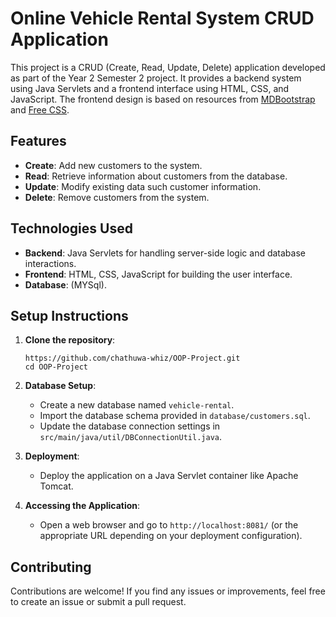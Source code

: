 # Online Vehicle Rental System CRUD Application

This project is a CRUD (Create, Read, Update, Delete) application developed as part of the Year 2 Semester 2 project. It provides a backend system using Java Servlets and a frontend interface using HTML, CSS, and JavaScript. The frontend design is based on resources from [MDBootstrap](https://mdbootstrap.com/) and [Free CSS](https://www.free-css.com/).

## Features

- **Create**: Add new customers to the system.
- **Read**: Retrieve information about customers from the database.
- **Update**: Modify existing data such customer information.
- **Delete**: Remove customers from the system.

## Technologies Used

- **Backend**: Java Servlets for handling server-side logic and database interactions.
- **Frontend**: HTML, CSS, JavaScript for building the user interface.
- **Database**: (MYSql).

## Setup Instructions

1. **Clone the repository**:
   ```
   https://github.com/chathuwa-whiz/OOP-Project.git
   cd OOP-Project
   ```

2. **Database Setup**:
    - Create a new database named `vehicle-rental`.
    - Import the database schema provided in `database/customers.sql`.
    - Update the database connection settings in `src/main/java/util/DBConnectionUtil.java`.

3. **Deployment**:
    - Deploy the application on a Java Servlet container like Apache Tomcat.

4. **Accessing the Application**:
    - Open a web browser and go to `http://localhost:8081/` (or the appropriate URL depending on your deployment configuration).

## Contributing

Contributions are welcome! If you find any issues or improvements, feel free to create an issue or submit a pull request.